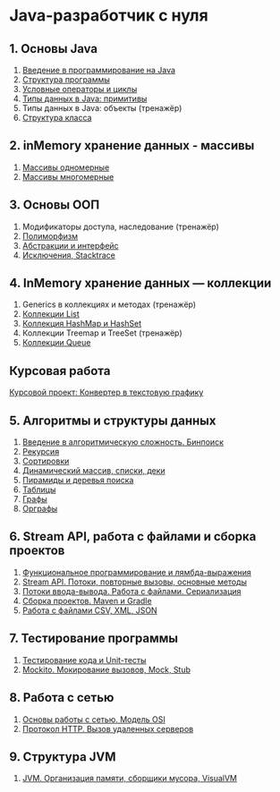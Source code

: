 # Java-разработчик с нуля

## 1. Основы Java

1. [Введение в программирование на Java](1_Java_basics/1_Intro.md)
2. [Структура программы](1_Java_basics/2_Program_structure.md)
3. [Условные операторы и циклы](1_Java_basics/3_Conditional_operators_and_loops.md)
4. [Типы данных в Java: примитивы](1_Java_basics/4_Data_types_in_Java_primitives.md)
5. Типы данных в Java: объекты (тренажёр)
6. [Структура класса](1_Java_basics/6_Class_structure.md)

## 2. inMemory хранение данных - массивы

1. [Массивы одномерные](2_Arrays/1_One_dimensional_array.md)
2. [Массивы многомерные](2_Arrays/2_The_array_is_multidimensional.md)

## 3. Основы ООП

1. Модификаторы доступа, наследование (тренажёр)
2. [Полиморфизм](3_OOP_basics/2_Polymorphism.md)
3. [Абстракции и интерфейс](3_OOP_basics/3_Abstractions_and_interfaces.md)
4. [Исключения, Stacktrace](3_OOP_basics/4_Exceptions_Stacktrace.md)

## 4. InMemory хранение данных — коллекции

1. Generics в коллекциях и методах (тренажёр)
2. [Коллекции List](4_Collections/2_Collections_List.md)
3. [Коллекция HashMap и HashSet](4_Collections/3_Collections_HashMap_and_HashSet.md)
4. Коллекции Treemap и TreeSet (тренажёр)
5. [Коллекции Queue](4_Collections/5_Collections_Queue.md)

## Курсовая работа

[Курсовой проект: Конвертер в текстовую графику](https://github.com/My-netology/converter-pic-to-txt)

## 5. Алгоритмы и структуры данных

1. [Введение в алгоритмическую сложность. Бинпоиск](5_Algo/1_Binary_search.md)
2. [Рекурсия](5_Algo/2_Recursion.md)
3. [Сортировки](5_Algo/3_Sorting.md)
4. [Динамический массив, списки, деки](5_Algo/4_Dynamic_array.md)
5. [Пирамиды и деревья поиска](5_Algo/5_Pyramids_and_search_trees.md)
6. [Таблицы](5_Algo/6_Tables.md)
7. [Графы](5_Algo/7_Graphs.md)
8. [Орграфы](5_Algo/8_Directed_graphs.md)

## 6. Stream API, работа с файлами и сборка проектов

1. [Функциональное программирование и лямбда-выражения](6_Streams/1_Func/1_Func.md)
2. [Stream API. Потоки, повторные вызовы, основные методы](6_Streams/2_Streams/2_Streams.md)
3. [Потоки ввода-вывода. Работа с файлами. Сериализация](6_Streams/3_InOut/3_InOut.md)
4. [Сборка проектов. Maven и Gradle](6_Streams/4_Build_project/4_Build_project.md)
5. [Работа с файлами CSV, XML, JSON](6_Streams/5_SpecFiles/5_SpecFiles.md)

## 7. Тестирование программы

1. [Тестирование кода и Unit-тесты](7_Tests/1_Unit/1_Unit.md)
2. [Mockito. Мокирование вызовов, Mock, Stub](7_Tests/2_Mockito/2_Mockito.md)

## 8. Работа с сетью

1. [Основы работы с сетью. Модель OSI](8_Network/1_Basics/1_Basics.md)
2. [Протокол HTTP. Вызов удаленных серверов](8_Network/2_HTTP/2_HTTP.md)

## 9. Структура JVM

1. [JVM. Организация памяти, сборщики мусора, VisualVM](9_JVM/1_JVM/1_JVM.md)